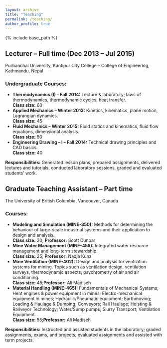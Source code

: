 ```yaml
---
layout: archive
title: "Teaching"
permalink: /teaching/
author_profile: true
---
```


{% include base_path %}

<article class="teaching-entry">
  <h2>Lecturer – Full time (Dec 2013 – Jul 2015)</h2>
  <p>Purbanchal University, Kantipur City College – College of Engineering, Kathmandu, Nepal</p>
  <h3>Undergraduate Courses:</h3>
  <ul>
    <li>
      <strong>Thermodynamics (I) – Fall 2014:</strong> Lecture & laboratory; laws of thermodynamics, thermodynamic cycles, heat transfer.<br>
      <strong>Class size:</strong> 60
    </li>
    <li>
      <strong>Applied Mechanics – Winter 2013:</strong> Kinetics, kinematics, plane motion, Lagrangian dynamics.<br>
      <strong>Class size:</strong> 45
    </li>
    <li>
      <strong>Fluid Mechanics – Winter 2015:</strong> Fluid statics and kinematics, fluid flow equations, dimensional analysis.<br>
      <strong>Class size:</strong> 50
    </li>
    <li>
      <strong>Engineering Drawing – I – Fall 2014:</strong> Technical drawing principles and CAD basics.<br>
      <strong>Class size:</strong> 40
    </li>
  </ul>
  <p><strong>Responsibilities:</strong> Generated lesson plans, prepared assignments, delivered lectures and tutorials, conducted laboratory sessions, graded and evaluated students’ work.</p>
</article>


<article class="teaching-entry">
  <h2>Graduate Teaching Assistant – Part time</h2>
  <p>The University of British Columbia, Vancouver, Canada</p>
  <h3>Courses:</h3>
  <ul>
    <li><strong>Modeling and Simulation (MINE-350):</strong> Methods for determining the behaviour of large-scale industrial systems and their application to design and analysis.<br><strong>Class size:</strong> 20; <strong>Professor:</strong> Scott Dunbar</li>
    <li><strong>Mine Water Management (MINE-455):</strong> Integrated water resource management and long-term stewardship.<br><strong>Class size:</strong> 25; <strong>Professor:</strong> Nadja Kunz</li>
    <li><strong>Mine Ventilation (MINE-402):</strong> Design and analysis for ventilation systems for mining. Topics such as ventilation design, ventilation surveys, thermodynamic aspects, psychrometry of air and air conditioning.<br><strong>Class size:</strong> 45;<strong>Professor:</strong> Ali Madiseh</li>
    <li><strong>Material Handling (MINE-465):</strong> Fundamentals of Mechanical Systems; Heat engines & power equipment in mines; Electro-mechanical equipment in mines; Hydraulic/Pneumatic equipment; Earthmoving; Loading & Haulage & Dumping; Conveyors; Rail Haulage; Hoisting & Railveyor Technology; Water/Sump pumps; Slurry Transport; Ventilation Equipment.<br><strong>Class size:</strong> 55;<strong>Professor:</strong> Ali Madiseh</li>
  </ul>
  <p><strong>Responsibilities:</strong> Instructed and assisted students in the laboratory; graded assignments, exams, and projects; evaluated assignments and assisted with term projects.</p>
</article>

